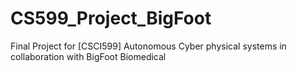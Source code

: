 # CS599_Project_BigFoot
Final Project for [CSCI599] Autonomous Cyber physical systems in collaboration with BigFoot Biomedical
